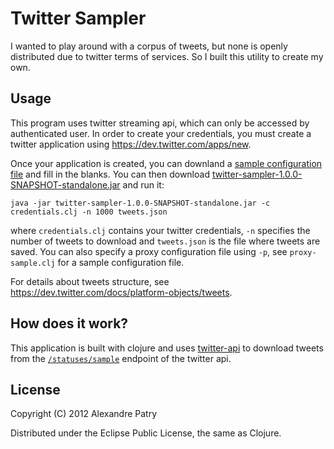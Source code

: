 # Twitter Sampler

I wanted to play around with a corpus of tweets, but none is openly
distributed due to twitter terms of services. So I built this utility
to create my own.

## Usage

This program uses twitter streaming api, which can only be accessed by
authenticated user. In order to create your credentials, you must
create a twitter application using https://dev.twitter.com/apps/new.

Once your application is created, you can downland a
[sample configuration file](https://raw.github.com/apatry/twitter-sampler/master/credentials.clj)
and fill in the blanks. You can then
download [twitter-sampler-1.0.0-SNAPSHOT-standalone.jar](https://github.com/downloads/apatry/twitter-sampler/twitter-sampler-1.0.0-SNAPSHOT-standalone.jar)
and run it:

	java -jar twitter-sampler-1.0.0-SNAPSHOT-standalone.jar -c credentials.clj -n 1000 tweets.json

where `credentials.clj` contains your twitter credentials, `-n`
specifies the number of tweets to download and `tweets.json` is the
file where tweets are saved. You can also specify a proxy
configuration file using `-p`, see `proxy-sample.clj` for a sample
configuration file.

For details about tweets structure, see
https://dev.twitter.com/docs/platform-objects/tweets.

## How does it work?

This application is built with clojure and uses
[twitter-api](https://github.com/adamwynne/twitter-api) to download
tweets from the
[`/statuses/sample`](https://dev.twitter.com/docs/api/1.1/get/statuses/sample)
endpoint of the twitter api.

## License

Copyright (C) 2012 Alexandre Patry

Distributed under the Eclipse Public License, the same as Clojure.
